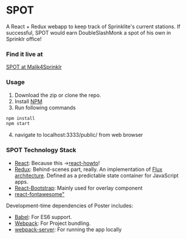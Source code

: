 SPOT
======================

A React + Redux webapp to keep track of Sprinklite's current stations.
If successful, SPOT would earn DoubleSlashMonk a spot of his own in Sprinklr office!

### Find it live at
[SPOT at Malik4Sprinklr](http://spot.malik4sprinklr.com/)


### Usage

1. Download the zip or clone the repo. 
2. Install [NPM](https://nodejs.org/en/)
3. Run following commands

```bash
npm install
npm start
```
4. navigate to localhost:3333/public/ from web browser


### SPOT Technology Stack

- [React](https://facebook.github.io/react/): Because this ->[react-howto](https://github.com/petehunt/react-howto/)!
- [Redux](http://redux.js.org/): Behind-scenes part, really. An implementation of [Flux architecture](https://facebook.github.io/flux/). Defined as a predictable state container for JavaScript apps.
- [React-Bootstrap](https://react-bootstrap.github.io/): Mainly used for overlay component
- [react-fontawesome"](https://www.npmjs.com/package/react-fontawesome)

Development-time dependencies of Poster includes:

- [Babel](https://babeljs.io/): For ES6 support.
- [Webpack](https://webpack.github.io/): For Project bundling.
- [webpack-server](https://webpack.github.io/docs/webpack-dev-server.html): For running the app locally